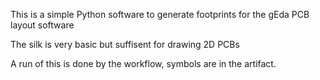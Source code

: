 This is a simple Python software to generate footprints for the gEda PCB layout software

The silk is very basic but suffisent for drawing 2D PCBs

A run of this is done by the workflow, symbols are in the artifact.
